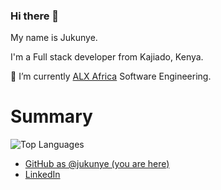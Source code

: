 ### Hi there 👋

My name is Jukunye.

I'm a Full stack developer from Kajiado, Kenya.

🌱 I’m currently [ALX Africa](https://www.alxafrica.com/) Software Engineering.



# Summary

![Top Languages](https://github-readme-stats.vercel.app/api/top-langs/?username=jukunye&layout=compact&theme=monokai)

* [GitHub as @jukunye (you are here)](https://github.com/jukunye)
* [LinkedIn](https://linkedin.com/in/jukunye-shira-854972266)

<!--
**Jukunye/Jukunye** is a ✨ _special_ ✨ repository because its `README.md` (this file) appears on your GitHub profile.

Here are some ideas to get you started:

- 🔭 I’m currently working on ...
- 🌱 I’m currently learning ...
- 👯 I’m looking to collaborate on ...
- 🤔 I’m looking for help with ...
- 💬 Ask me about ...
- 📫 How to reach me: ...
- 😄 Pronouns: ...
- ⚡ Fun fact: ...
-->
